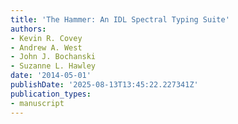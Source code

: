 ```yaml
---
title: 'The Hammer: An IDL Spectral Typing Suite'
authors:
- Kevin R. Covey
- Andrew A. West
- John J. Bochanski
- Suzanne L. Hawley
date: '2014-05-01'
publishDate: '2025-08-13T13:45:22.227341Z'
publication_types:
- manuscript
---
```

